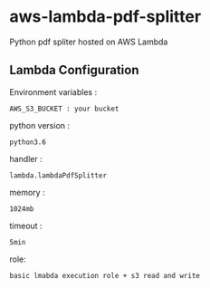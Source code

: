 # aws-lambda-pdf-splitter
Python pdf spliter hosted on AWS Lambda

## Lambda Configuration

Environment variables :

    AWS_S3_BUCKET : your bucket

python version :

    python3.6

handler :

    lambda.lambdaPdfSplitter

memory :

    1024mb

timeout :
    
    5min

role:
    
    basic lmabda execution role + s3 read and write
